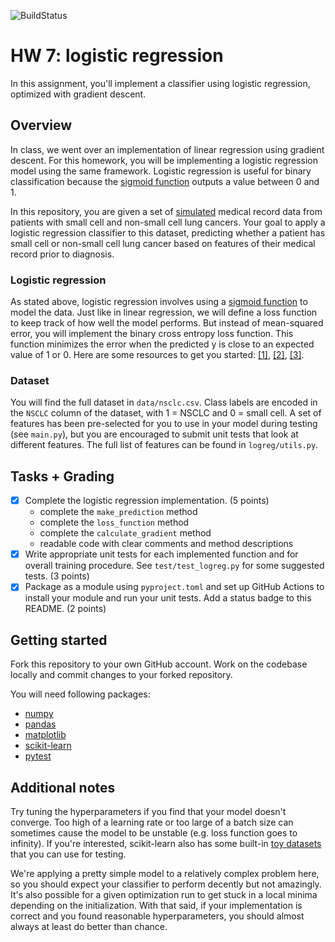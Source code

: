  ![BuildStatus](https://github.com/smenon2/hw7-regression-shreya/actions/workflows/test.yml/badge.svg?event=push)
# HW 7: logistic regression

In this assignment, you'll implement a classifier using logistic regression, optimized with gradient descent.

## Overview

In class, we went over an implementation of linear regression using gradient descent. For this homework, you will be implementing a logistic regression model using the same framework. Logistic regression is useful for binary classification because the [sigmoid function](https://en.wikipedia.org/wiki/Sigmoid_function) outputs a value between 0 and 1.

In this repository, you are given a set of [simulated](https://doi.org/10.1093/jamia/ocx079) medical record data from patients with small cell and non-small cell lung cancers. Your goal to apply a logistic regression classifier to this dataset, predicting whether a patient has small cell or non-small cell lung cancer based on features of their medical record prior to diagnosis.

### Logistic regression

As stated above, logistic regression involves using a [sigmoid function](https://en.wikipedia.org/wiki/Sigmoid_function) to model the data. Just like in linear regression, we will define a loss function to keep track of how well the model performs. But instead of mean-squared error, you will implement the binary cross entropy loss function. This function minimizes the error when the predicted y is close to an expected value of 1 or 0. Here are some resources to get you started: [[1]](https://towardsdatascience.com/understanding-binary-cross-entropy-log-loss-a-visual-explanation-a3ac6025181a), [[2]](https://towardsdatascience.com/optimization-loss-function-under-the-hood-part-ii-d20a239cde11), [[3]](https://ml-cheatsheet.readthedocs.io/en/latest/loss_functions.html).

### Dataset 

You will find the full dataset in `data/nsclc.csv`. Class labels are encoded in the `NSCLC` column of the dataset, with 1 = NSCLC and 0 = small cell. A set of features has been pre-selected for you to use in your model during testing (see `main.py`), but you are encouraged to submit unit tests that look at different features. The full list of features can be found in `logreg/utils.py`.   

## Tasks + Grading

* [x] Complete the logistic regression implementation. (5 points)
  * complete the `make_prediction` method
  * complete the `loss_function` method
  * complete the `calculate_gradient` method
  * readable code with clear comments and method descriptions
* [x] Write appropriate unit tests for each implemented function and for overall training procedure. See `test/test_logreg.py` for some suggested tests. (3 points)
* [x] Package as a module using `pyproject.toml` and set up GitHub Actions to install your module and run your unit tests. Add a status badge to this README. (2 points)

## Getting started

Fork this repository to your own GitHub account. Work on the codebase locally and commit changes to your forked repository. 

You will need following packages:

- [numpy](https://numpy.org/)
- [pandas](https://pandas.pydata.org/)
- [matplotlib](https://matplotlib.org/)
- [scikit-learn](https://scikit-learn.org/)
- [pytest](https://docs.pytest.org/en/7.2.x/)

## Additional notes

Try tuning the hyperparameters if you find that your model doesn't converge. Too high of a learning rate or too large of a batch size can sometimes cause the model to be unstable (e.g. loss function goes to infinity). If you're interested, scikit-learn also has some built-in [toy datasets](https://scikit-learn.org/stable/datasets/toy_dataset.html) that you can use for testing.

We're applying a pretty simple model to a relatively complex problem here, so you should expect your classifier to perform decently but not amazingly. It's also possible for a given optimization run to get stuck in a local minima depending on the initialization. With that said, if your implementation is correct and you found reasonable hyperparameters, you should almost always at least do better than chance.